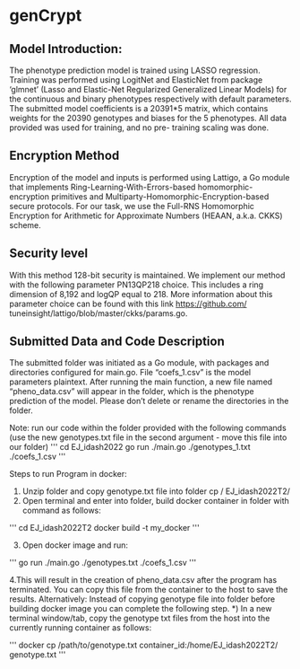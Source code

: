 # genCrypt

## Model Introduction:

The phenotype prediction model is trained using LASSO regression.
Training was performed using LogitNet and ElasticNet from package
‘glmnet’ (Lasso and Elastic-Net Regularized Generalized Linear Models)
for the continuous and binary phenotypes respectively with default
parameters. The submitted model coefficients is a 20391*5 matrix,
which contains weights for the 20390 genotypes and biases for the 5
phenotypes. All data provided was used for training, and no pre-
training scaling was done.

## Encryption Method
Encryption of the model and inputs is performed using Lattigo, a Go
module that implements Ring-Learning-With-Errors-based homomorphic-
encryption primitives and Multiparty-Homomorphic-Encryption-based
secure protocols. For our task, we use the Full-RNS Homomorphic
Encryption for Arithmetic for Approximate Numbers (HEAAN, a.k.a. CKKS)
scheme.

## Security level
With this method 128-bit security is maintained. We implement our
method with the following parameter PN13QP218 choice. This includes a
ring dimension of 8,192 and logQP equal to 218. More information about
this parameter choice can be found with this link https://github.com/
tuneinsight/lattigo/blob/master/ckks/params.go.


## Submitted Data and Code Description
The submitted folder was initiated as a Go module, with packages and
directories configured for main.go. File “coefs_1.csv” is the model
parameters plaintext. After running the main function, a new file
named “pheno_data.csv” will appear in the folder, which is the
phenotype prediction of the model. Please don’t delete or rename the
directories in the folder.

Note: run our code within the folder provided with the following
commands (use the new genotypes.txt file in the second argument - move
this file into our folder)
'''
cd EJ_idash2022
go run ./main.go ./genotypes_1.txt ./coefs_1.csv
'''

Steps to run Program in docker:

1. Unzip folder and copy genotype.txt file into folder
cp <path to genotype.txt file> <path to unzipped folder>/
EJ_idash2022T2/
2. Open terminal and enter into folder, build docker container in
folder with command as follows:
  
'''
cd EJ_idash2022T2
docker build -t my_docker
'''
  
3. Open docker image and run:
  
'''
go run ./main.go ./genotypes.txt ./coefs_1.csv
'''  

4.This will result in the creation of pheno_data.csv after the program
has terminated.
You can copy this file from the container to the host to save the
results.
Alternatively: Instead of copying genotype file into folder before
building docker image you can complete the following step.
*) In a new terminal window/tab, copy the genotype txt files
from the host into the currently running container as follows:

'''
docker cp /path/to/genotype.txt container_id:/home/EJ_idash2022T2/
genotype.txt
'''

